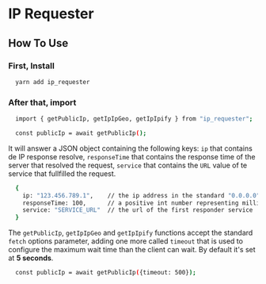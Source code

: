 # IP Requester

## How To Use

### First, Install
>
```bash
  yarn add ip_requester
```

### After that, import
>
```bash
  import { getPublicIp, getIpIpGeo, getIpIpify } from "ip_requester";

  const publicIp = await getPublicIp();
```

It will answer a JSON object containing the following keys:
`ip` that contains de IP response resolve,
`responseTime` that contains the response time of the server that resolved the request,
`service` that contains the `URL` value of te service that fullfilled the request.
>
```bash
  {
    ip: "123.456.789.1",    // the ip address in the standard "0.0.0.0" format
    responseTime: 100,      // a positive int number representing milliseconds
    service: "SERVICE_URL"  // the url of the first responder service
  }
```

The `getPublicIp`, `getIpIpGeo` and `getIpIpify` functions accept the standard `fetch` options parameter,
adding one more called `timeout` that is used to configure the maximum wait time than the client can wait.
By default it's set at **5 seconds**.
>
```bash
  const publicIp = await getPublicIp({timeout: 500});
```
